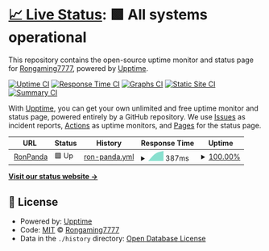 # [📈 Live Status](https://demo.upptime.js.org): <!--live status--> **🟩 All systems operational**

This repository contains the open-source uptime monitor and status page for [Rongaming7777](https://demo.upptime.js.org), powered by [Upptime](https://github.com/upptime/upptime).

[![Uptime CI](https://github.com/Rongaming7777/Uptimer-Ron/workflows/Uptime%20CI/badge.svg)](https://github.com/Rongaming7777/Uptimer-Ron/actions?query=workflow%3A%22Uptime+CI%22)
[![Response Time CI](https://github.com/Rongaming7777/Uptimer-Ron/workflows/Response%20Time%20CI/badge.svg)](https://github.com/Rongaming7777/Uptimer-Ron/actions?query=workflow%3A%22Response+Time+CI%22)
[![Graphs CI](https://github.com/Rongaming7777/Uptimer-Ron/workflows/Graphs%20CI/badge.svg)](https://github.com/Rongaming7777/Uptimer-Ron/actions?query=workflow%3A%22Graphs+CI%22)
[![Static Site CI](https://github.com/Rongaming7777/Uptimer-Ron/workflows/Static%20Site%20CI/badge.svg)](https://github.com/Rongaming7777/Uptimer-Ron/actions?query=workflow%3A%22Static+Site+CI%22)
[![Summary CI](https://github.com/Rongaming7777/Uptimer-Ron/workflows/Summary%20CI/badge.svg)](https://github.com/Rongaming7777/Uptimer-Ron/actions?query=workflow%3A%22Summary+CI%22)

With [Upptime](https://upptime.js.org), you can get your own unlimited and free uptime monitor and status page, powered entirely by a GitHub repository. We use [Issues](https://github.com/Rongaming7777/Uptimer-Ron/issues) as incident reports, [Actions](https://github.com/Rongaming7777/Uptimer-Ron/actions) as uptime monitors, and [Pages](https://demo.upptime.js.org) for the status page.

<!--start: status pages-->
<!-- This summary is generated by Upptime (https://github.com/upptime/upptime) -->
<!-- Do not edit this manually, your changes will be overwritten -->
<!-- prettier-ignore -->
| URL | Status | History | Response Time | Uptime |
| --- | ------ | ------- | ------------- | ------ |
| <img alt="" src="https://favicons.githubusercontent.com/ronpanda.81638283628917whwi28uwnskq.repl.co" height="13"> [RonPanda](https://RonPanda.81638283628917whwi28uwnskq.repl.co) | 🟩 Up | [ron-panda.yml](https://github.com/Rongaming7777/Uptimer-Ron/commits/HEAD/history/ron-panda.yml) | <details><summary><img alt="Response time graph" src="./graphs/ron-panda/response-time-week.png" height="20"> 387ms</summary><br><a href="https://rongaming7777.github.io/Uptimer-Ron//history/ron-panda"><img alt="Response time 387" src="https://img.shields.io/endpoint?url=https%3A%2F%2Fraw.githubusercontent.com%2FRongaming7777%2FUptimer-Ron%2FHEAD%2Fapi%2Fron-panda%2Fresponse-time.json"></a><br><a href="https://rongaming7777.github.io/Uptimer-Ron//history/ron-panda"><img alt="24-hour response time 387" src="https://img.shields.io/endpoint?url=https%3A%2F%2Fraw.githubusercontent.com%2FRongaming7777%2FUptimer-Ron%2FHEAD%2Fapi%2Fron-panda%2Fresponse-time-day.json"></a><br><a href="https://rongaming7777.github.io/Uptimer-Ron//history/ron-panda"><img alt="7-day response time 387" src="https://img.shields.io/endpoint?url=https%3A%2F%2Fraw.githubusercontent.com%2FRongaming7777%2FUptimer-Ron%2FHEAD%2Fapi%2Fron-panda%2Fresponse-time-week.json"></a><br><a href="https://rongaming7777.github.io/Uptimer-Ron//history/ron-panda"><img alt="30-day response time 387" src="https://img.shields.io/endpoint?url=https%3A%2F%2Fraw.githubusercontent.com%2FRongaming7777%2FUptimer-Ron%2FHEAD%2Fapi%2Fron-panda%2Fresponse-time-month.json"></a><br><a href="https://rongaming7777.github.io/Uptimer-Ron//history/ron-panda"><img alt="1-year response time 387" src="https://img.shields.io/endpoint?url=https%3A%2F%2Fraw.githubusercontent.com%2FRongaming7777%2FUptimer-Ron%2FHEAD%2Fapi%2Fron-panda%2Fresponse-time-year.json"></a></details> | <details><summary><a href="https://rongaming7777.github.io/Uptimer-Ron//history/ron-panda">100.00%</a></summary><a href="https://rongaming7777.github.io/Uptimer-Ron//history/ron-panda"><img alt="All-time uptime 100.00%" src="https://img.shields.io/endpoint?url=https%3A%2F%2Fraw.githubusercontent.com%2FRongaming7777%2FUptimer-Ron%2FHEAD%2Fapi%2Fron-panda%2Fuptime.json"></a><br><a href="https://rongaming7777.github.io/Uptimer-Ron//history/ron-panda"><img alt="24-hour uptime 100.00%" src="https://img.shields.io/endpoint?url=https%3A%2F%2Fraw.githubusercontent.com%2FRongaming7777%2FUptimer-Ron%2FHEAD%2Fapi%2Fron-panda%2Fuptime-day.json"></a><br><a href="https://rongaming7777.github.io/Uptimer-Ron//history/ron-panda"><img alt="7-day uptime 100.00%" src="https://img.shields.io/endpoint?url=https%3A%2F%2Fraw.githubusercontent.com%2FRongaming7777%2FUptimer-Ron%2FHEAD%2Fapi%2Fron-panda%2Fuptime-week.json"></a><br><a href="https://rongaming7777.github.io/Uptimer-Ron//history/ron-panda"><img alt="30-day uptime 100.00%" src="https://img.shields.io/endpoint?url=https%3A%2F%2Fraw.githubusercontent.com%2FRongaming7777%2FUptimer-Ron%2FHEAD%2Fapi%2Fron-panda%2Fuptime-month.json"></a><br><a href="https://rongaming7777.github.io/Uptimer-Ron//history/ron-panda"><img alt="1-year uptime 100.00%" src="https://img.shields.io/endpoint?url=https%3A%2F%2Fraw.githubusercontent.com%2FRongaming7777%2FUptimer-Ron%2FHEAD%2Fapi%2Fron-panda%2Fuptime-year.json"></a></details>

<!--end: status pages-->

[**Visit our status website →**](https://demo.upptime.js.org)

## 📄 License

- Powered by: [Upptime](https://github.com/upptime/upptime)
- Code: [MIT](./LICENSE) © [Rongaming7777](https://demo.upptime.js.org)
- Data in the `./history` directory: [Open Database License](https://opendatacommons.org/licenses/odbl/1-0/)
